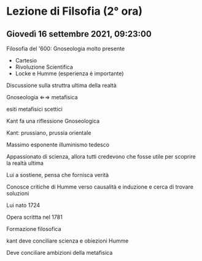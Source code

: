 # Lezione di Filsofia (2° ora) 
## Giovedì 16 settembre 2021, 09:23:00

Filosofia del '600: Gnoseologia molto presente

* Cartesio
* Rivoluzione Scientifica
* Locke e Humme (esperienza è  importante)

Discussione sulla struttra ultima della realtà

Gnoseologia ⇐⇒ metafisica

esiti metafisici scettici

Kant fa una riflessione Gnoseologica

Kant: prussiano, prussia orientale

Massimo esponente illuminismo tedesco

Appassionato di scienza, allora tutti credevono che  fosse utile per scoprire la realtà ultima

Lui a sostiene, pensa che fornisca verità

Conosce critiche di Humme verso causalità e induzione e cerca di trovare soluzioni

Lui nato 1724


Opera scrittta nel 1781

Formazione filosofica
 
kant deve conciliare scienza e obiezioni Humme

Deve conciliare ambizioni della metafisica
<!--stackedit_data:
eyJoaXN0b3J5IjpbNzEzNTU1OTA0LC05MzIwMTgxNDhdfQ==
-->